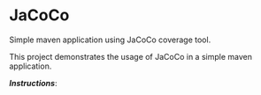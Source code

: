 # JaCoCo
Simple maven application using JaCoCo coverage tool.

This project demonstrates the usage of JaCoCo in a simple maven application.

***Instructions***:
